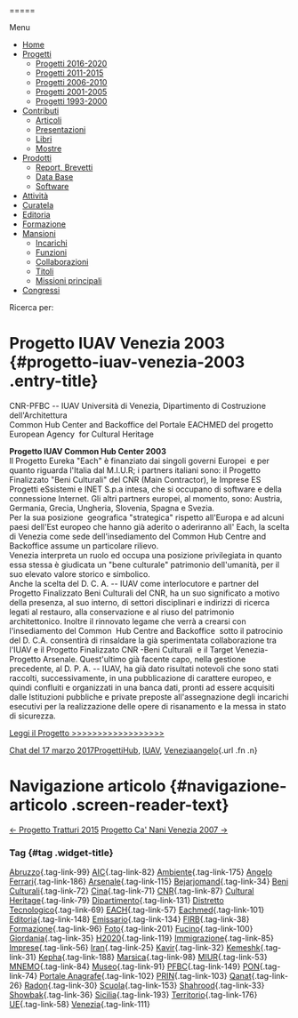 


=====

 

Menu



-   [Home](index.html)
-   [Progetti](index.html)
    -   [Progetti 2016-2020](index86ea.html?page_id=388)
    -   [Progetti 2011-2015](indexea29.html?page_id=474)
    -   [Progetti 2006-2010](index9b8d.html?page_id=525)
    -   [Progetti 2001-2005](index3429.html?page_id=494)
    -   [Progetti 1993-2000](index5532.html?page_id=559)
-   [Contributi](index376e.html?cat=13)
    -   [Articoli](index305b.html?page_id=438)
    -   [Presentazioni](index3fd7.html?page_id=441)
    -   [Libri](indexb842.html?page_id=450)
    -   [Mostre](index85de.html?page_id=1066)
-   [Prodotti](indexb5e7.html?cat=15)
    -   [Report, Brevetti](indexfea7.html?page_id=1069)
    -   [Data Base](index7175.html?page_id=1072)
    -   [Software](index1a36.html?page_id=1075)
-   [Attività](index852a.html?page_id=410)
-   [Curatela](index5b3e.html?page_id=416)
-   [Editoria](index1597.html?page_id=419)
-   [Formazione](index7f00.html?page_id=422)
-   [Mansioni](index7fa5.html?cat=138)
    -   [Incarichi](indexfc67.html?page_id=1050)
    -   [Funzioni](index5cc7.html?page_id=1061)
    -   [Collaborazioni](index5edb.html?page_id=1083)
    -   [Titoli](indexa54c.html?page_id=1239)
    -   [Missioni principali](indexe97a.html?page_id=1804)
-   [Congressi](index9c1c.html?page_id=425)

Ricerca per:

Progetto IUAV Venezia 2003 {#progetto-iuav-venezia-2003 .entry-title}
==========================

CNR-PFBC -- IUAV Università di Venezia, Dipartimento di Costruzione dell'Architettura\
Common Hub Center and Backoffice del Portale EACHMED del progetto European Agency  for Cultural Heritage

**Progetto IUAV Common Hub Center 2003**\
Il Progetto Eureka "Each" è finanziato dai singoli governi Europei  e per quanto riguarda l'Italia dal M.I.U.R; i partners italiani sono: il Progetto Finalizzato "Beni Culturali" del CNR (Main Contractor), le Imprese ES  Progetti eSsistemi e INET S.p.a intesa, che si occupano di software e della connessione Internet. Gli altri partners europei, al momento, sono: Austria, Germania, Grecia, Ungheria, Slovenia, Spagna e Svezia.\
Per la sua posizione  geografica "strategica" rispetto all'Europa e ad alcuni paesi dell'Est europeo che hanno già aderito o aderiranno all' Each, la scelta di Venezia come sede dell'insediamento del Common Hub Centre and Backoffice assume un particolare rilievo.\
Venezia interpreta un ruolo ed occupa una posizione privilegiata in quanto essa stessa è giudicata un "bene culturale" patrimonio dell'umanità, per il suo elevato valore storico e simbolico.\
Anche la scelta del D. C. A. -- IUAV come interlocutore e partner del Progetto Finalizzato Beni Culturali del CNR, ha un suo significato a motivo della presenza, al suo interno, di settori disciplinari e indirizzi di ricerca  legati al restauro, alla conservazione e al riuso del patrimonio architettonico. Inoltre il rinnovato legame che verrà a crearsi con l'insediamento del Common  Hub Centre and Backoffice  sotto il patrocinio del D. C.A. consentirà di rinsaldare la già sperimentata collaborazione tra l'IUAV e il Progetto Finalizzato CNR -Beni Culturali  e il Target Venezia- Progetto Arsenale. Quest'ultimo già facente capo, nella gestione precedente, al D. P. A. -- IUAV, ha già dato risultati notevoli che sono stati raccolti, successivamente, in una pubblicazione di carattere europeo, e quindi confluiti e organizzati in una banca dati, pronti ad essere acquisiti dalle Istituzioni pubbliche e private preposte all'assegnazione degli incarichi esecutivi per la realizzazione delle opere di risanamento e la messa in stato di sicurezza.

[Leggi il Progetto \>\>\>\>\>\>\>\>\>\>\>\>\>\>\>\>\>\>](wp-content/uploads/2017/03/Progetto-IUAV-Venezia-2003.pdf)

[Chat del 17 marzo 2017](index66f9.html?p=729 "Permalink a Progetto IUAV Venezia 2003")[Progetti](index0b40.html?cat=9)[Hub](index0c17.html?tag=hub), [IUAV](index6923.html?tag=iuav), [Venezia](index05f5.html?tag=venezia)[angelo](indexcd64.html?author=1 "Vedi tutti gli articoli di angelo"){.url .fn .n}

Navigazione articolo {#navigazione-articolo .screen-reader-text}
====================

[← Progetto Tratturi 2015](indexd13e.html?p=719) [Progetto Ca' Nani Venezia 2007 →](index7458.html?p=734)



### Tag {#tag .widget-title}

[Abruzzo](indexbf18.html?tag=abruzzo "2 argomenti"){.tag-link-99} [AIC](indexfd92.html?tag=aic "4 argomenti"){.tag-link-82} [Ambiente](indexa6a7.html?tag=ambiente "6 argomenti"){.tag-link-175} [Angelo Ferrari](indexdddd.html?tag=angelo-ferrari "22 argomenti"){.tag-link-186} [Arsenale](index6e38.html?tag=arsenale "2 argomenti"){.tag-link-115} [Bejarjomand](index93d3.html?tag=bejarjomand "1 argomento"){.tag-link-34} [Beni Culturali](index883e.html?tag=beni-culturali "14 argomenti"){.tag-link-72} [Cina](index26c3.html?tag=cina "2 argomenti"){.tag-link-71} [CNR](index47bd.html?tag=cnr "7 argomenti"){.tag-link-87} [Cultural Heritage](index49c7.html?tag=cultural-heritage "2 argomenti"){.tag-link-79} [Dipartimento](index79d6.html?tag=dipartimento "2 argomenti"){.tag-link-131} [Distretto Tecnologico](index057d.html?tag=distretto-tecnologico "2 argomenti"){.tag-link-69} [EACH](index42c8.html?tag=each "2 argomenti"){.tag-link-57} [Eachmed](indexcf6e.html?tag=eachmed "3 argomenti"){.tag-link-101} [Editoria](indexd50c.html?tag=editoria "1 argomento"){.tag-link-148} [Emissario](index7457.html?tag=emissario "4 argomenti"){.tag-link-134} [FIRB](index7342.html?tag=firb "3 argomenti"){.tag-link-38} [Formazione](index52c4.html?tag=formazione "3 argomenti"){.tag-link-96} [Foto](index2e63.html?tag=foto "2 argomenti"){.tag-link-201} [Fucino](index11b4.html?tag=fucino "5 argomenti"){.tag-link-100} [Giordania](index338b.html?tag=giordania "4 argomenti"){.tag-link-35} [H2020](index3914.html?tag=h2020 "10 argomenti"){.tag-link-119} [Immigrazione](index32ae.html?tag=immigrazione "4 argomenti"){.tag-link-85} [Imprese](index514c.html?tag=imprese "5 argomenti"){.tag-link-56} [Iran](index4241.html?tag=iran "5 argomenti"){.tag-link-25} [Kavir](index3aaa.html?tag=kavir "1 argomento"){.tag-link-32} [Kemeshk](index0773.html?tag=kemeshk "1 argomento"){.tag-link-31} [Kepha](index724b.html?tag=kepha "2 argomenti"){.tag-link-188} [Marsica](index6ce2.html?tag=marsica "5 argomenti"){.tag-link-98} [MIUR](index0aa1.html?tag=miur "3 argomenti"){.tag-link-53} [MNEMO](index7027.html?tag=mnemo "3 argomenti"){.tag-link-84} [Museo](index304a.html?tag=museo "2 argomenti"){.tag-link-91} [PFBC](indexc5dc.html?tag=pfbc "1 argomento"){.tag-link-149} [PON](index0011.html?tag=pon "4 argomenti"){.tag-link-74} [Portale Anagrafe](indexe42c.html?tag=portale-anagrafe "2 argomenti"){.tag-link-102} [PRIN](index9cf1.html?tag=prin "2 argomenti"){.tag-link-103} [Qanat](index339d.html?tag=qanat "6 argomenti"){.tag-link-26} [Radon](index68d2.html?tag=radon "3 argomenti"){.tag-link-30} [Scuola](index2953.html?tag=scuola "2 argomenti"){.tag-link-153} [Shahrood](index6549.html?tag=shahrood "2 argomenti"){.tag-link-33} [Showbak](indexde02.html?tag=showbak "4 argomenti"){.tag-link-36} [Sicilia](index4efa.html?tag=sicilia "2 argomenti"){.tag-link-193} [Territorio](indexfff4.html?tag=territorio "4 argomenti"){.tag-link-176} [UE](index3f45.html?tag=ue "12 argomenti"){.tag-link-58} [Venezia](index05f5.html?tag=venezia "8 argomenti"){.tag-link-111}
